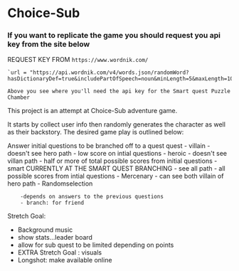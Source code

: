 # Choice-Sub


### If you want to replicate the game you should request you api key from the site below

REQUEST KEY FROM `https://www.wordnik.com/`

    `url = "https://api.wordnik.com/v4/words.json/randomWord?hasDictionaryDef=true&includePartOfSpeech=noun&minLength=5&maxLength=10&api_key=YOUR_API_KEY"`

    Above you see where you'll need the api key for the Smart quest Puzzle Chamber


This project is an attempt at Choice-Sub adventure game.


It starts by collect user info then randomly generates the character as well as their backstory.
The desired game play is outlined below:

Answer initial questions to be branched off to a quest
quest
    - villain
        - doesn't see hero path 
        - low score on intial questions
    - heroic
        - doesn't see villan path
        - half or more of total possible scores from initial questions
    - smart CURRENTLY AT THE SMART QUEST BRANCHING
        - see all path
        - all possible scores from intial questions 
    - Mercenary 
        - can see both villain of hero path
        - Randomselection

        -depends on answers to the previous questions
        - branch: for friend

Stretch Goal: 
- Background music
- show stats...leader board
- allow for sub quest to be limited depending on points
- EXTRA Stretch Goal : visuals
- Longshot: make available online 
